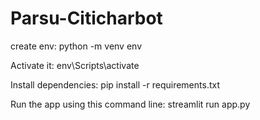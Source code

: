 # Parsu-Citicharbot
create env:
python -m venv env

Activate it:
env\Scripts\activate

Install dependencies:
pip install -r requirements.txt

Run the app using this command line: 
streamlit run app.py